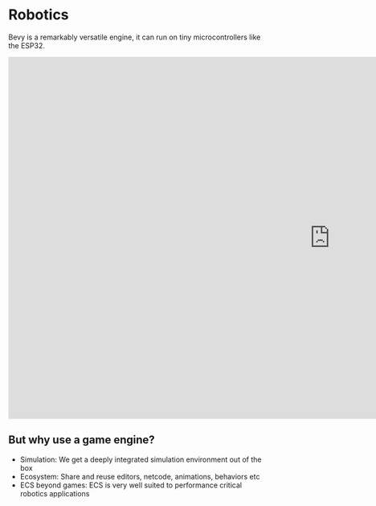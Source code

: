 # Robotics

Bevy is a remarkably versatile engine, it can run on tiny microcontrollers like the ESP32.
<iframe width="1280" height="720" src="https://www.youtube.com/embed/R-q5iJ98X40" title="Bevy + Beet  + ESP32 Hello World" frameborder="0" allow="accelerometer; autoplay; clipboard-write; encrypted-media; gyroscope; picture-in-picture; web-share" referrerpolicy="strict-origin-when-cross-origin" allowfullscreen></iframe>

## But why use a game engine?

- Simulation: We get a deeply integrated simulation environment out of the box
- Ecosystem: Share and reuse editors, netcode, animations, behaviors etc
- ECS beyond games: ECS is very well suited to performance critical robotics applications